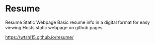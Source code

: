 # Resume
Resume Static Webpage
Basic resume info in a digital format for easy viewing
Hosts static webpage on github pages

https://wtshi15.github.io/resume/
